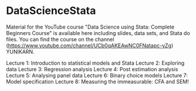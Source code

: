 # DataScienceStata
Material for the YouTube course "Data Science using Stata: Complete Beginners Course" is available here including slides, data sets, and Stata do files. You can find the course on the channel (https://www.youtube.com/channel/UCb0qAKEAwNC0FNatapc-yZg) YUNIKARN.

Lecture 1: Introduction to statistical models and Stata
Lecture 2: Exploring data
Lecture 3: Regression analysis
Lecture 4: Post estimation analysis
Lecture 5: Analysing panel data
Lecture 6: Binary choice models
Lecture 7: Model specification
Lecture 8: Measuring the immeasurable: CFA and SEM!
